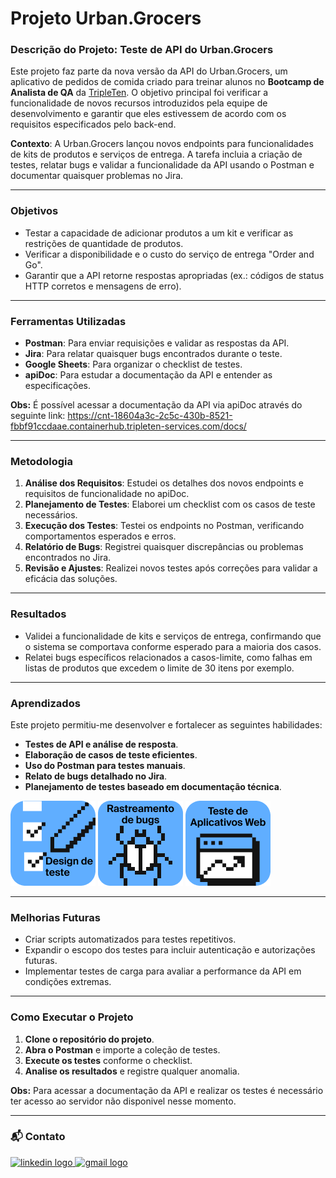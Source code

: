 # Projeto Urban.Grocers

### Descrição do Projeto: Teste de API do Urban.Grocers

Este projeto faz parte da nova versão da API do Urban.Grocers, um aplicativo de pedidos de comida criado para treinar alunos no **Bootcamp de Analista de QA** da [TripleTen](https://tripleten.com/pt-bra/qa/meet/). O objetivo principal foi verificar a funcionalidade de novos recursos introduzidos pela equipe de desenvolvimento e garantir que eles estivessem de acordo com os requisitos especificados pelo back-end.

**Contexto**: A Urban.Grocers lançou novos endpoints para funcionalidades de kits de produtos e serviços de entrega. A tarefa incluia a criação de testes, relatar bugs e validar a funcionalidade da API usando o Postman e documentar quaisquer problemas no Jira.

---

### Objetivos

- Testar a capacidade de adicionar produtos a um kit e verificar as restrições de quantidade de produtos.
- Verificar a disponibilidade e o custo do serviço de entrega "Order and Go".
- Garantir que a API retorne respostas apropriadas (ex.: códigos de status HTTP corretos e mensagens de erro).

---

### Ferramentas Utilizadas

- **Postman**: Para enviar requisições e validar as respostas da API.
- **Jira**: Para relatar quaisquer bugs encontrados durante o teste.
- **Google Sheets**: Para organizar o checklist de testes.
- **apiDoc**: Para estudar a documentação da API e entender as especificações.

**Obs:** É possível acessar a documentação da API via apiDoc através do seguinte link: <https://cnt-18604a3c-2c5c-430b-8521-fbbf91ccdaae.containerhub.tripleten-services.com/docs/>

---

### Metodologia

1. **Análise dos Requisitos**: Estudei os detalhes dos novos endpoints e requisitos de funcionalidade no apiDoc.
2. **Planejamento de Testes**: Elaborei um checklist com os casos de teste necessários.
3. **Execução dos Testes**: Testei os endpoints no Postman, verificando comportamentos esperados e erros.
4. **Relatório de Bugs**: Registrei quaisquer discrepâncias ou problemas encontrados no Jira.
5. **Revisão e Ajustes**: Realizei novos testes após correções para validar a eficácia das soluções.

---

### Resultados

- Validei a funcionalidade de kits e serviços de entrega, confirmando que o sistema se comportava conforme esperado para a maioria dos casos.
- Relatei bugs específicos relacionados a casos-limite, como falhas em listas de produtos que excedem o limite de 30 itens por exemplo.

---

### Aprendizados

Este projeto permitiu-me desenvolver e fortalecer as seguintes habilidades:

- **Testes de API e análise de resposta**.
- **Elaboração de casos de teste eficientes**.
- **Uso do Postman para testes manuais**.
- **Relato de bugs detalhado no Jira**.
- **Planejamento de testes baseado em documentação técnica**.

<img src="images/Image (1).png">
<img src="images/Image (2).png">
<img src="images/Image.png">

---

### Melhorias Futuras

- Criar scripts automatizados para testes repetitivos.
- Expandir o escopo dos testes para incluir autenticação e autorizações futuras.
- Implementar testes de carga para avaliar a performance da API em condições extremas.

---

### Como Executar o Projeto

1. **Clone o repositório do projeto**.
2. **Abra o Postman** e importe a coleção de testes.
3. **Execute os testes** conforme o checklist.
4. **Analise os resultados** e registre qualquer anomalia.

**Obs:** Para acessar a documentação da API e realizar os testes é necessário ter acesso ao servidor não disponivel nesse momento.

---

### 📬 Contato

<div align="left">
  <a href="https://www.linkedin.com/in/bruno-souza-14b11916a/" target="_blank">
    <img src="https://raw.githubusercontent.com/maurodesouza/profile-readme-generator/master/src/assets/icons/social/linkedin/default.svg" width="52" height="40" alt="linkedin logo"  />
  </a>
  <a href="bhenriquealves520@gmail.com" target="_blank">
    <img src="https://raw.githubusercontent.com/maurodesouza/profile-readme-generator/master/src/assets/icons/social/gmail/default.svg" width="52" height="40" alt="gmail logo"  />
  </a>
</div>

###

